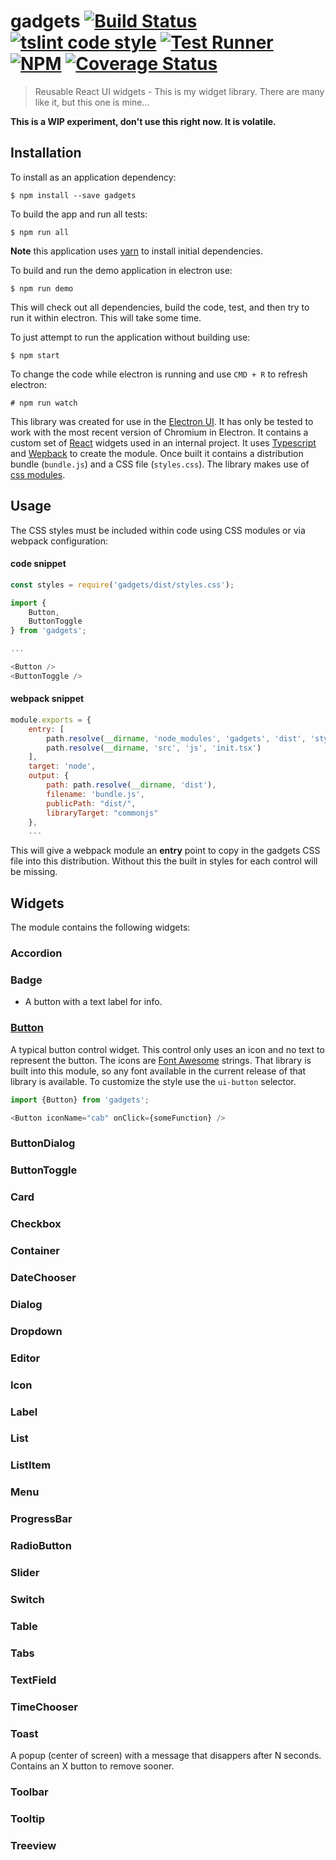 # gadgets [![Build Status](https://travis-ci.org/jmquigley/gadgets.svg?branch=master)](https://travis-ci.org/jmquigley/gadgets) [![tslint code style](https://img.shields.io/badge/code_style-TSlint-5ed9c7.svg)](https://palantir.github.io/tslint/) [![Test Runner](https://img.shields.io/badge/testing-ava-blue.svg)](https://github.com/avajs/ava) [![NPM](https://img.shields.io/npm/v/gadgets.svg)](https://www.npmjs.com/package/gadgets) [![Coverage Status](https://coveralls.io/repos/github/jmquigley/gadgets/badge.svg?branch=master)](https://coveralls.io/github/jmquigley/gadgets?branch=master)

> Reusable React UI widgets - This is my widget library. There are many like it, but this one is mine...

**This is a WIP experiment, don't use this right now.  It is volatile.**


## Installation

To install as an application dependency:
```
$ npm install --save gadgets
```

To build the app and run all tests:
```
$ npm run all
```
**Note** this application uses [yarn](https://yarnpkg.com/en/) to install initial dependencies.


To build and run the demo application in electron use:
```
$ npm run demo
```
This will check out all dependencies, build the code, test, and then try to run it within electron.  This will take some time.


To just attempt to run the application without building use:
```
$ npm start
```


To change the code while electron is running and use `CMD + R` to refresh electron:
```
# npm run watch
```


This library was created for use in the [Electron UI](https://electron.atom.io/).  It has only be tested to work with the most recent version of Chromium in Electron.  It contains a custom set of [React](https://facebook.github.io/react/) widgets used in an internal project.  It uses [Typescript](https://www.typescriptlang.org/) and [Wepback](https://webpack.github.io/) to create the module.  Once built it contains a distribution bundle (`bundle.js`) and a CSS file (`styles.css`).  The library makes use of [css modules](https://github.com/css-modules/css-modules).


## Usage

The CSS styles must be included within code using CSS modules or via webpack configuration:

#### code snippet
```javascript
const styles = require('gadgets/dist/styles.css');

import {
	Button,
	ButtonToggle
} from 'gadgets';

...

<Button />
<ButtonToggle />
```

#### webpack snippet
```javascript
module.exports = {
	entry: [
		path.resolve(__dirname, 'node_modules', 'gadgets', 'dist', 'styles.css'),
		path.resolve(__dirname, 'src', 'js', 'init.tsx')
	],
	target: 'node',
	output: {
		path: path.resolve(__dirname, 'dist'),
		filename: 'bundle.js',
		publicPath: "dist/",
		libraryTarget: "commonjs"
	},
    ...
```

This will give a webpack module an **entry** point to copy in the gadgets CSS file into this distribution.  Without this the built in styles for each control will be missing.


## Widgets
The module contains the following widgets:

### Accordion

### Badge
- A button with a text label for info.

### [Button](docs/lib/button/Button.md)
A typical button control widget.  This control only uses an icon and no text to represent the button.  The icons are [Font Awesome](http://fontawesome.io/) strings.  That library is built into this module, so any font available in the current release of that library is available.  To customize the style use the `ui-button` selector.

```javascript
import {Button} from 'gadgets';

<Button iconName="cab" onClick={someFunction} />
```


### ButtonDialog

### ButtonToggle

### Card

### Checkbox

### Container

### DateChooser

### Dialog

### Dropdown

### Editor

### Icon

### Label

### List

### ListItem

### Menu

### ProgressBar

### RadioButton

### Slider

### Switch

### Table

### Tabs

### TextField

### TimeChooser

### Toast
A popup (center of screen) with a message that disappers after N seconds.  Contains an X button to remove sooner.

### Toolbar

### Tooltip

### Treeview
